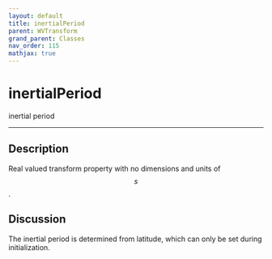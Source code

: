 ```yaml
---
layout: default
title: inertialPeriod
parent: WVTransform
grand_parent: Classes
nav_order: 115
mathjax: true
---
```


#  inertialPeriod

inertial period


---

## Description
Real valued transform property with no dimensions and units of $$s$$.

## Discussion

The inertial period is determined from latitude, which can only be set during initialization.

